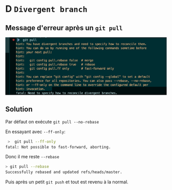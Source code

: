 # D `Divergent branch`

## Message d'erreur après un `git pull`

<img src="assets/error-message-git-divergent-branches.png" alt="error-message-git-divergent-branches" />



## Solution

Par défaut on exécute `git pull --no-rebase`

En essayant avec `--ff-only`:

```bash
 >  git pull --ff-only
fatal: Not possible to fast-forward, aborting.
```

Donc il me reste `--rebase`

```bash
> git pull --rebase
Successfully rebased and updated refs/heads/master.
```

Puis après un petit `git push` et tout est revenu à la normal.